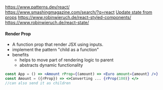 
https://www.patterns.dev/react/
https://www.smashingmagazine.com/search/?q=react
[Update state from props](https://www.robinwieruch.de/react-derive-state-props/)
https://www.robinwieruch.de/react-styled-components/
https://www.robinwieruch.de/react-state/

#### Render Prop
- A function prop that render JSX using inputs.
- implement the pattern "child as a function"
- benefits
	- helps to move part of rendering logic to parent
	- abstracts dynamic functionality

```jsx
const App = () => <Amount rProp={(amount) => <Euro amount={amount} />} />
const Amount = ({rProp}) => <>Converting ... {rProp(100)} </>
//can also send it as children
```